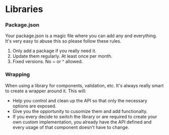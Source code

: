 # Libraries

### Package.json

Your package.json is a magic file where you can add any and everything. It's very easy to abuse this so please follow these rules.

1. Only add a package if you really need it.
2. Update them regularly. At least once per month.
3. Fixed versions. No ~ or ^ allowed.

### Wrapping

When using a library for components, validation, etc. It's always really smart to create a wrapper around it. This will:

- Help you control and clean up the API so that only the necessary options are exposed.
- Give you the opportunity to cusomize them and add functionalty.
- If you every decide to switch the library or are required to create your own custom implementation, you already have the API defined and every usage of that component doesn't have to change.
